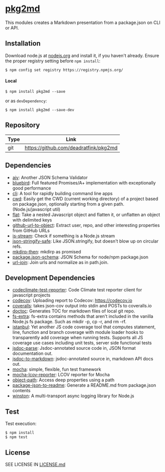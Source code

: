 # [pkg2md](https://github.com/deadratfink/pkg2md)

This modules creates a Markdown presentation from a package.json on CLI or API.

## Installation

Download node.js at [nodejs.org](https://nodejs.org) and install it, if you haven't already. Ensure the proper registry setting before `npm install`:

```
$ npm config set registry https://registry.npmjs.org/
```

#### Local

```
$ npm install pkg2md --save
```

or as `devDependency`:

```
$ npm install pkg2md --save-dev
```

## Repository

| Type | Link  |
| --- | --- |
| git | https://github.com/deadratfink/pkg2md |

## Dependencies

- [ajv](https://github.com/epoberezkin/ajv): Another JSON Schema Validator
- [bluebird](https://github.com/petkaantonov/bluebird): Full featured Promises/A+ implementation with exceptionally good performance
- [cli](https://github.com/node-js-libs/cli): A tool for rapidly building command line apps
- [cwd](https://github.com/jonschlinkert/cwd): Easily get the CWD (current working directory) of a project based on package.json, optionally starting from a given path. (Node.js/javascript util)
- [flat](https://github.com/hughsk/flat): Take a nested Javascript object and flatten it, or unflatten an object with delimited keys
- [github-url-to-object](https://github.com/zeke/github-url-to-object): Extract user, repo, and other interesting properties from GitHub URLs
- [is-stream](https://github.com/sindresorhus/is-stream): Check if something is a Node.js stream
- [json-stringify-safe](https://github.com/isaacs/json-stringify-safe): Like JSON.stringify, but doesn't blow up on circular refs.
- [mkdirp-then](https://github.com/fs-utils/mkdirp-then): mkdirp as promised
- [package.json-schema](https://github.com/Bartvds/package.json-schema): JSON Schema for node/npm package.json
- [url-join](https://github.com/jfromaniello/url-join): Join urls and normalize as in path.join.

## Development Dependencies

- [codeclimate-test-reporter](https://github.com/codeclimate/javascript-test-reporter): Code Climate test reporter client for javascript projects
- [codecov](https://github.com/codecov/codecov-node): Uploading report to Codecov: https://codecov.io
- [coveralls](https://github.com/nickmerwin/node-coveralls): takes json-cov output into stdin and POSTs to coveralls.io
- [doctoc](https://github.com/thlorenz/doctoc): Generates TOC for markdown files of local git repo.
- [fs-extra](https://github.com/jprichardson/node-fs-extra): fs-extra contains methods that aren't included in the vanilla Node.js fs package. Such as mkdir -p, cp -r, and rm -rf.
- [istanbul](https://github.com/gotwarlost/istanbul): Yet another JS code coverage tool that computes statement, line, function and branch coverage with module loader hooks to transparently add coverage when running tests. Supports all JS coverage use cases including unit tests, server side functional tests 
- [jsdoc-parse](https://github.com/jsdoc2md/jsdoc-parse): Jsdoc-annotated source code in, JSON format documentation out.
- [jsdoc-to-markdown](https://github.com/jsdoc2md/jsdoc-to-markdown): jsdoc-annotated source in, markdown API docs out.
- [mocha](https://github.com/mochajs/mocha): simple, flexible, fun test framework
- [mocha-lcov-reporter](https://github.com/StevenLooman/mocha-lcov-reporter): LCOV reporter for Mocha
- [object-path](https://github.com/mariocasciaro/object-path): Access deep properties using a path
- [package-json-to-readme](https://github.com/zeke/package-json-to-readme): Generate a README.md from package.json contents
- [winston](https://github.com/winstonjs/winston): A multi-transport async logging library for Node.js

## Test

Test execution:

```
$ npm install
$ npm test
```

## License

SEE LICENSE IN [LICENSE.md](https://github.com/deadratfink/pkg2md/blob/master/LICENSE.md)


